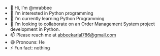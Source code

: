 - 👋 Hi, I’m @mrabbee
- 👀 I’m interested in Python programming
- 🌱 I’m currently learning Python Programming
- 💞️ I’m looking to collaborate on an Order Management System project development in Python.
- 📫 Please reach me at abbeekarlal786@gmail.com
- 😄 Pronouns: He
- ⚡ Fun fact: nothing

<!---
mrabbee/mrabbee is a ✨ special ✨ repository because its `README.md` (this file) appears on your GitHub profile.
You can click the Preview link to take a look at your changes.
--->
